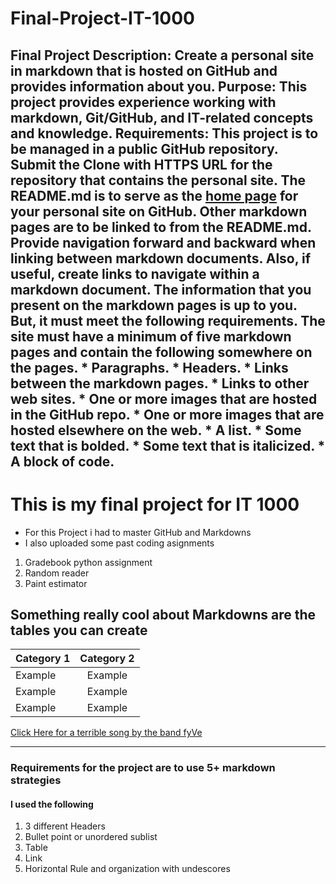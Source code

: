 # Final-Project-IT-1000
## Final Project  **Description:** Create a personal site in markdown that is hosted on GitHub and provides information about you.  **Purpose:** This project provides experience working with markdown, Git/GitHub, and IT-related concepts and knowledge.  **Requirements:**  This project is to be managed in a public GitHub repository. Submit the Clone with HTTPS URL for the repository that contains the personal site.  The README.md is to serve as the [home page](https://en.wikipedia.org/wiki/Home_page) for your personal site on GitHub. Other markdown pages are to be linked to from the README.md. Provide navigation forward and backward when linking between markdown documents. Also, if useful, create links to navigate within a markdown document.  The information that you present on the markdown pages is up to you. But, it must meet the following requirements. The site must have a minimum of five markdown pages and contain the following somewhere on the pages.  * Paragraphs. * Headers. * Links between the markdown pages. * Links to other web sites. * One or more images that are hosted in the GitHub repo. * One or more images that are hosted elsewhere on the web. * A list. * Some text that is bolded. * Some text that is italicized. * A block of code.


# This is my final project for IT 1000
* For this Project i had to master GitHub and Markdowns
* I also uploaded some past coding asignments 
1. Gradebook python assignment
2. Random reader
3. Paint estimator

## Something really cool about Markdowns are the tables you can create
|Category 1 | Category 2 |
|---------- |:----------:|
|Example    |Example     |
|Example    |Example     |
|Example    |Example     |

[Click Here for a terrible song by the band fyVe ](https://www.youtube.com/watch?v=RMD8VBkckSY)
__________________________
### Requirements for the project are to use 5+ markdown strategies
#### I used the following
1. 3 different Headers
2. Bullet point or unordered sublist
3. Table
4. Link
5. Horizontal Rule and organization with undescores 
